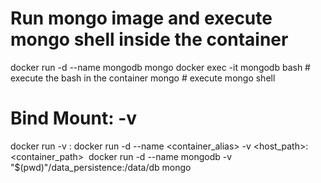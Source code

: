 # Run mongo image and execute mongo shell inside the container
docker run -d --name mongodb mongo
docker exec -it mongodb bash                # execute the bash in the container
mongo                                       # execute mongo shell

# Bind Mount: -v
docker run -v <host-path>:<container-path>
docker run -d --name <container_alias> -v <host_path>:<container_path> <image>
docker run -d --name mongodb -v "$(pwd)"/data_persistence:/data/db mongo